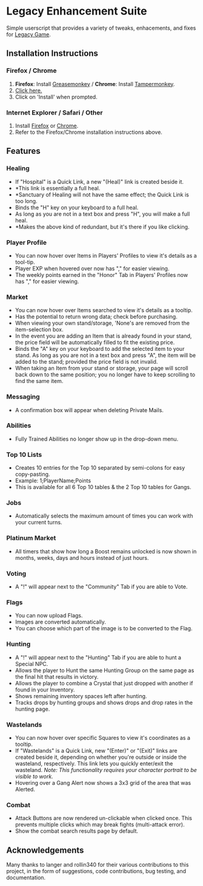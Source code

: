 Legacy Enhancement Suite
========================
Simple userscript that provides a variety of tweaks, enhacements, and fixes for [Legacy Game](http://legacy-game.net/).

Installation Instructions
-------------------------
### Firefox / Chrome
1. **Firefox**: Install [Greasemonkey](https://addons.mozilla.org/en-US/firefox/addon/greasemonkey/) / **Chrome**: Install [Tampermonkey](https://chrome.google.com/webstore/detail/tampermonkey/dhdgffkkebhmkfjojejmpbldmpobfkfo).
2. [Click here.](https://github.com/rodmk/legacy_enhancement_suite/raw/master/legacy_enhancement_suite.user.js)
3. Click on 'Install' when prompted.

### Internet Explorer / Safari / Other
1. Install [Firefox](https://www.mozilla.org/firefox/) or [Chrome](https://www.google.com/chrome/).
2. Refer to the Firefox/Chrome installation instructions above.

Features
--------
### Healing
- If "Hospital" is a Quick Link, a new "(Heal)" link is created beside it.
 - *This link is essentially a full heal.
 - *Sanctuary of Healing will not have the same effect; the Quick Link is too long.
- Binds the "H" key on your keyboard to a full heal.
 - As long as you are not in a text box and press "H", you will make a full heal.
 - *Makes the above kind of redundant, but it's there if you like clicking.

### Player Profile
- You can now hover over Items in Players' Profiles to view it's details as a tool-tip.
- Player EXP when hovered over now has "," for easier viewing.
- The weekly points earned in the "Honor" Tab in Players' Profiles now has "," for easier viewing.

### Market
- You can now hover over Items searched to view it's details as a tooltip.
 - Has the potential to return wrong data; check before purchasing.
- When viewing your own stand/storage, 'None's are removed from the item-selection box.
- In the event you are adding an Item that is already found in your stand, the price field will be automatically filled to fit the existing price.
- Binds the "A" key on your keyboard to add the selected item to your stand.
As long as you are not in a text box and press "A", the item will be added to the stand; provided the price field is not invalid.
- When taking an Item from your stand or storage, your page will scroll back down to the same position; you no longer have to keep scrolling to find the same item.

### Messaging
- A confirmation box will appear when deleting Private Mails.

### Abilities
- Fully Trained Abilities no longer show up in the drop-down menu.

### Top 10 Lists
- Creates 10 entries for the Top 10 separated by semi-colons for easy copy-pasting.
 - Example: 1;PlayerName;Points
 - This is available for all 6 Top 10 tables & the 2 Top 10 tables for Gangs.

### Jobs
- Automatically selects the maximum amount of times you can work with your current turns.

### Platinum Market
- All timers that show how long a Boost remains unlocked is now shown in months, weeks, days and hours instead of just hours.

### Voting
- A "!" will appear next to the "Community" Tab if you are able to Vote.

### Flags
- You can now upload Flags.
 - Images are converted automatically.
 - You can choose which part of the image is to be converted to the Flag.

### Hunting
- A "!" will appear next to the "Hunting" Tab if you are able to hunt a Special NPC.
- Allows the player to Hunt the same Hunting Group on the same page as the final hit that results in victory.
- Allows the player to combine a Crystal that just dropped with another if found in your Inventory.
- Shows remaining inventory spaces left after hunting.
- Tracks drops by hunting groups and shows drops and drop rates in the hunting page.

### Wastelands
- You can now hover over specific Squares to view it's coordinates as a tooltip.
- If "Wastelands" is a Quick Link, new "(Enter)" or "(Exit)" links are created beside it, depending on whether you're outside or inside the wasteland, respectively. This link lets you quickly enter/exit the wasteland. *Note: This functionality requires your character portrait to be visible to work.*
- Hovering over a Gang Alert now shows a 3x3 grid of the area that was Alerted.

### Combat
- Attack Buttons are now rendered un-clickable when clicked once. This prevents multiple clicks which may break fights (multi-attack error).
- Show the combat search results page by default.

Acknowledgements
----------------
Many thanks to langer and rollin340 for their various contributions to this project, in the form of suggestions, code contributions, bug testing, and documentation.
